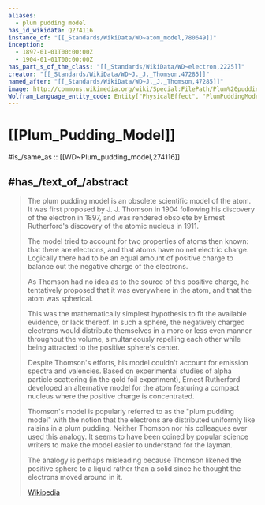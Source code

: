 ```yaml
---
aliases:
  - plum pudding model
has_id_wikidata: Q274116
instance_of: "[[_Standards/WikiData/WD~atom_model,780649]]"
inception:
  - 1897-01-01T00:00:00Z
  - 1904-01-01T00:00:00Z
has_part_s_of_the_class: "[[_Standards/WikiData/WD~electron,2225]]"
creator: "[[_Standards/WikiData/WD~J._J._Thomson,47285]]"
named_after: "[[_Standards/WikiData/WD~J._J._Thomson,47285]]"
image: http://commons.wikimedia.org/wiki/Special:FilePath/Plum%20pudding%20atom.svg
Wolfram_Language_entity_code: Entity["PhysicalEffect", "PlumPuddingModel"]
---
```


# [[Plum_Pudding_Model]] 

#is_/same_as :: [[WD~Plum_pudding_model,274116]] 

## #has_/text_of_/abstract 

> The plum pudding model is an obsolete scientific model of the atom. 
> It was first proposed by J. J. Thomson in 1904 following his discovery of the electron in 1897, 
> and was rendered obsolete by Ernest Rutherford's discovery of the atomic nucleus in 1911. 
> 
> The model tried to account for two properties of atoms then known: 
> that there are electrons, and that atoms have no net electric charge. 
> Logically there had to be an equal amount of positive charge 
> to balance out the negative charge of the electrons. 
> 
> As Thomson had no idea as to the source of this positive charge, 
> he tentatively proposed that it was everywhere in the atom, and that the atom was spherical. 
> 
> This was the mathematically simplest hypothesis to fit the available evidence, or lack thereof. 
> In such a sphere, the negatively charged electrons would distribute themselves 
> in a more or less even manner throughout the volume, 
> simultaneously repelling each other while being attracted to the positive sphere's center.
>
> Despite Thomson's efforts, his model couldn't account for emission spectra and valencies. 
> Based on experimental studies of alpha particle scattering (in the gold foil experiment), 
> Ernest Rutherford developed an alternative model for the atom 
> featuring a compact nucleus where the positive charge is concentrated.
>
> Thomson's model is popularly referred to as the "plum pudding model" 
> with the notion that the electrons are distributed uniformly like raisins in a plum pudding. 
> Neither Thomson nor his colleagues ever used this analogy. 
> It seems to have been coined by popular science writers 
> to make the model easier to understand for the layman. 
> 
> The analogy is perhaps misleading because Thomson likened the positive sphere to a liquid 
> rather than a solid since he thought the electrons moved around in it.
>
> [Wikipedia](https://en.wikipedia.org/wiki/Plum%20pudding%20model) 

